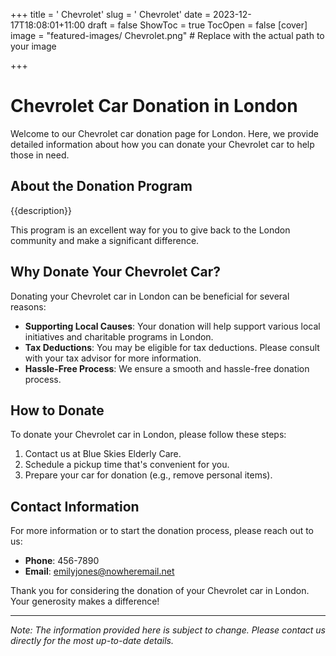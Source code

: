 +++
title = '    Chevrolet'
slug = '    Chevrolet'
date = 2023-12-17T18:08:01+11:00
draft = false
ShowToc = true
TocOpen = false
[cover]
image = "featured-images/    Chevrolet.png"  # Replace with the actual path to your image

+++



#     Chevrolet Car Donation in     London

Welcome to our     Chevrolet car donation page for     London. Here, we provide detailed information about how you can donate your     Chevrolet car to help those in need.

## About the Donation Program

{{description}}

This program is an excellent way for you to give back to the     London community and make a significant difference.

## Why Donate Your     Chevrolet Car?

Donating your     Chevrolet car in     London can be beneficial for several reasons:

- **Supporting Local Causes**: Your donation will help support various local initiatives and charitable programs in     London.
- **Tax Deductions**: You may be eligible for tax deductions. Please consult with your tax advisor for more information.
- **Hassle-Free Process**: We ensure a smooth and hassle-free donation process.

## How to Donate

To donate your     Chevrolet car in     London, please follow these steps:

1. Contact us at     Blue Skies Elderly Care.
2. Schedule a pickup time that's convenient for you.
3. Prepare your car for donation (e.g., remove personal items).

## Contact Information

For more information or to start the donation process, please reach out to us:

- **Phone**: 456-7890
- **Email**:     emilyjones@nowheremail.net

Thank you for considering the donation of your     Chevrolet car in     London. Your generosity makes a difference!

---

*Note: The information provided here is subject to change. Please contact us directly for the most up-to-date details.*
